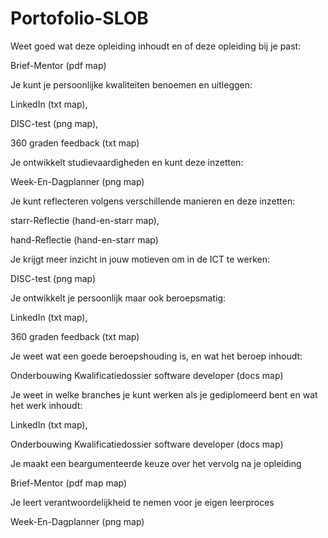 # Portofolio-SLOB

Weet goed wat deze opleiding inhoudt en of deze opleiding bij je past:

Brief-Mentor (pdf map)

Je kunt je persoonlijke kwaliteiten benoemen en uitleggen:

LinkedIn (txt map),

DISC-test (png map),

360 graden feedback (txt map)

Je ontwikkelt studievaardigheden en kunt deze inzetten:

Week-En-Dagplanner (png map)

Je kunt reflecteren volgens verschillende manieren en deze inzetten:

starr-Reflectie (hand-en-starr map),

hand-Reflectie (hand-en-starr map)

Je krijgt meer inzicht in jouw motieven om in de ICT te werken:

DISC-test (png map)

Je ontwikkelt je persoonlijk maar ook beroepsmatig:

LinkedIn (txt map),

360 graden feedback (txt map)

Je weet wat een goede beroepshouding is, en wat het beroep inhoudt:

Onderbouwing Kwalificatiedossier software developer (docs map)

Je weet in welke branches je kunt werken als je gediplomeerd bent en wat het werk inhoudt:

LinkedIn (txt map),

Onderbouwing Kwalificatiedossier software developer (docs map)

Je maakt een beargumenteerde keuze over het vervolg na je opleiding

Brief-Mentor (pdf map map)

Je leert verantwoordelijkheid te nemen voor je eigen leerproces

Week-En-Dagplanner (png map)
